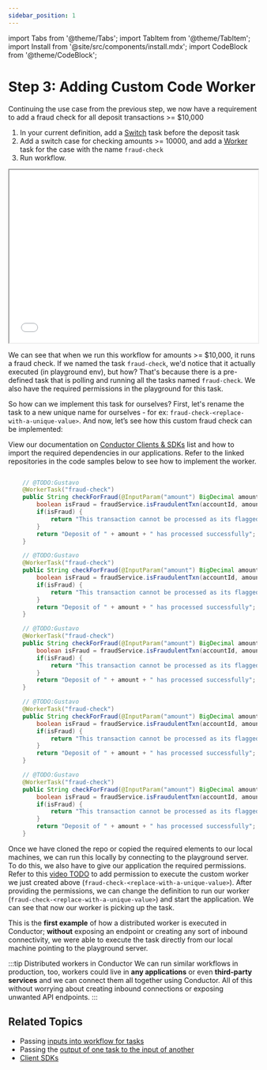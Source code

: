 ```yaml
---
sidebar_position: 1
---
```

import Tabs from '@theme/Tabs';
import TabItem from '@theme/TabItem';
import Install from '@site/src/components/install.mdx';
import CodeBlock from '@theme/CodeBlock';

# Step 3: Adding Custom Code Worker

Continuing the use case from the previous step, we now have a requirement to add a fraud check for all deposit transactions >= $10,000

<Tabs>
<TabItem value="UI" label="UI">

<div className="row">
<div className="col col--4">


1. In your current definition, add a [Switch](/content/reference-docs/operators/switch) task before the deposit task
2. Add a switch case for checking amounts >= 10000, and add a [Worker](/content/reference-docs/operators/worker-task) task for the case with the name `fraud-check`
3. Run workflow.

</div>
<div className="col">
<div className="embed-loom-video">
<iframe
  width="100%"
  height="350px"
  allow="fullscreen;"
  src={"https://player.vimeo.com/video/815581464?h=ce49f5768a"}
></iframe></div>
</div>
</div>
</TabItem>
</Tabs>

We can see that when we run this workflow for amounts >= $10,000, it runs a fraud check. If we named the task `fraud-check`, we'd notice that it actually executed (in playground env), but how? 
That's because there is a pre-defined task that is polling and running all the tasks named `fraud-check`. We also have the required permissions in the playground for this task.

So how can we implement this task for ourselves? First, let's rename the task to a new unique name for ourselves - for ex: `fraud-check-<replace-with-a-unique-value>`. And now, let’s see how this custom fraud check can be implemented:

View our documentation on [Conductor Clients & SDKs](/content/category/sdks) list and how to import the required dependencies in our applications. Refer to the linked repositories in the code samples below to see how to implement the worker.

<Tabs>
<TabItem value="Java" label="Java">

```java dynamic https://github.com/conductor-sdk/orkes-java-springboot2-example/blob/main/src/main/java/io/orkes/example/banking/workers/ConductorWorkers.java section=1 ../workers/ConductorWorkers.java
```

</TabItem>
<TabItem value="Python" label="Python">

```java
    // @TODO:Gustavo
    @WorkerTask("fraud-check")
    public String checkForFraud(@InputParam("amount") BigDecimal amount, @InputParam("accountId") String accountId) {
        boolean isFraud = fraudService.isFraudulentTxn(accountId, amount);
        if(isFraud) {
            return "This transaction cannot be processed as its flagged for review.";
        }
        return "Deposit of " + amount + " has processed successfully";
    }

```

</TabItem>
<TabItem value="Golang" label="Golang">

```java
    // @TODO:Gustavo
    @WorkerTask("fraud-check")
    public String checkForFraud(@InputParam("amount") BigDecimal amount, @InputParam("accountId") String accountId) {
        boolean isFraud = fraudService.isFraudulentTxn(accountId, amount);
        if(isFraud) {
            return "This transaction cannot be processed as its flagged for review.";
        }
        return "Deposit of " + amount + " has processed successfully";
    }

```

</TabItem>
<TabItem value="Clojure" label="Clojure">

```java
    // @TODO:Gustavo
    @WorkerTask("fraud-check")
    public String checkForFraud(@InputParam("amount") BigDecimal amount, @InputParam("accountId") String accountId) {
        boolean isFraud = fraudService.isFraudulentTxn(accountId, amount);
        if(isFraud) {
            return "This transaction cannot be processed as its flagged for review.";
        }
        return "Deposit of " + amount + " has processed successfully";
    }

```

</TabItem>
<TabItem value="CSharp" label="CSharp">

```java
    // @TODO:Gustavo
    @WorkerTask("fraud-check")
    public String checkForFraud(@InputParam("amount") BigDecimal amount, @InputParam("accountId") String accountId) {
        boolean isFraud = fraudService.isFraudulentTxn(accountId, amount);
        if(isFraud) {
            return "This transaction cannot be processed as its flagged for review.";
        }
        return "Deposit of " + amount + " has processed successfully";
    }

```

</TabItem>
<TabItem value="Javascript" label="Javascript">

```java
    // @TODO:Gustavo
    @WorkerTask("fraud-check")
    public String checkForFraud(@InputParam("amount") BigDecimal amount, @InputParam("accountId") String accountId) {
        boolean isFraud = fraudService.isFraudulentTxn(accountId, amount);
        if(isFraud) {
            return "This transaction cannot be processed as its flagged for review.";
        }
        return "Deposit of " + amount + " has processed successfully";
    }

```

</TabItem>
</Tabs>


Once we have cloned the repo or copied the required elements to our local machines, we can run this locally by connecting to the playground server. 
To do this, we also have to give our application the required permissions. 
Refer to this [video TODO](/content/how-to-videos/access-key-and-secret) to add permission to execute the custom worker we just created above (`fraud-check-<replace-with-a-unique-value>`).
After providing the permissions, we can change the definition to run our worker (`fraud-check-<replace-with-a-unique-value>`) and start the application.
We can see that now our worker is picking up the task. 

This is the __first example__ of how a distributed worker is executed in Conductor; __without__ exposing an endpoint 
or creating any sort of inbound connectivity, we were able to execute the task directly from our local machine pointing to the playground server.

:::tip Distributed workers in Conductor
We can run similar workflows in production, too, workers could live in __any applications__ or even __third-party services__ and we can connect them all together using
Conductor. All of this without worrying about creating inbound connections or exposing unwanted API endpoints.
:::

## Related Topics

- Passing [inputs into workflow for tasks](/content/developer-guides/passing-data-in-conductor)
- Passing the [output of one task to the input of another](/content/developer-guides/passing-data-in-conductor)
- [Client SDKs](/content/category/sdks)